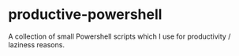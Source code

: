 # productive-powershell
A collection of small Powershell scripts which I use for productivity / laziness reasons.
